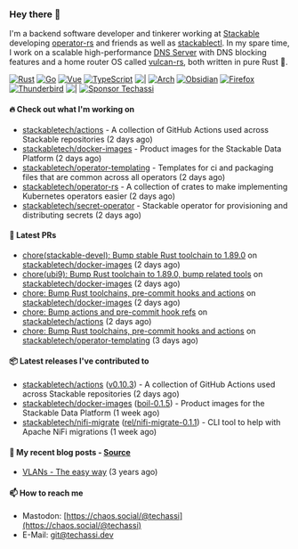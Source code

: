 ### Hey there 👋

I'm a backend software developer and tinkerer working at [Stackable][stackable] developing
[operator-rs][op-rs] and friends as well as [stackablectl][sctl]. In my spare time, I work
on a scalable high-performance [DNS Server][portal] with DNS blocking features and a home
router OS called [vulcan-rs][vulcan], both written in pure Rust 🦀.

[sctl]: https://github.com/stackabletech/stackable-cockpit
[op-rs]: https://github.com/stackabletech/operator-rs
[stackable]: https://github.com/stackabletech
[portal]: https://github.com/portal-rs/portal
[vulcan]: https://github.com/vulcan-rs

[![Rust](https://img.shields.io/badge/-Rust-141414?style=flat&logo=rust&logoColor=%23f97f39)](https://www.rust-lang.org/)
[![Go](https://img.shields.io/badge/-Go-141414?style=flat&logo=go&logoColor=%23f97f39)](https://go.dev/)
[![Vue](https://img.shields.io/badge/-Vue-141414?style=flat&logo=vuedotjs&logoColor=%23f97f39)](https://vuejs.org/)
[![TypeScript](https://img.shields.io/badge/-TypeScript-141414?style=flat&logo=typescript&logoColor=%23f97f39)](https://www.typescriptlang.org/)
![|](https://img.shields.io/badge/-%7C-141414?style=flat&logoColor=%23f97f39)
[![Arch](https://img.shields.io/badge/-Arch-141414?style=flat&logo=archlinux&logoColor=%23f97f39)](https://archlinux.org/)
[![Obsidian](https://img.shields.io/badge/-Obsidian-141414?style=flat&logo=obsidian&logoColor=%23f97f39)](https://obsidian.md/)
[![Firefox](https://img.shields.io/badge/-Firefox-141414?style=flat&logo=firefox&logoColor=%23f97f39)](https://www.mozilla.org/en-US/firefox/new/)
[![Thunderbird](https://img.shields.io/badge/-Thunderbird-141414?style=flat&logo=thunderbird&logoColor=%23f97f39)](https://www.thunderbird.net/en-US/)
![|](https://img.shields.io/badge/-%7C-141414?style=flat&logoColor=%23f97f39)
[![Sponsor Techassi](https://img.shields.io/badge/-Sponsor-141414?style=flat&logo=github&logoColor=%23f97f39)](https://github.com/sponsors/Techassi)

#### 🔥 Check out what I'm working on


- [stackabletech/actions](https://github.com/stackabletech/actions) - A collection of GitHub Actions used across Stackable repositories (2 days ago)
- [stackabletech/docker-images](https://github.com/stackabletech/docker-images) - Product images for the Stackable Data Platform (2 days ago)
- [stackabletech/operator-templating](https://github.com/stackabletech/operator-templating) - Templates for ci and packaging files that are common across all operators (2 days ago)
- [stackabletech/operator-rs](https://github.com/stackabletech/operator-rs) - A collection of crates to make implementing Kubernetes operators easier (2 days ago)
- [stackabletech/secret-operator](https://github.com/stackabletech/secret-operator) - Stackable operator for provisioning and distributing secrets (2 days ago)

#### 🧪 Latest PRs


- [chore(stackable-devel): Bump stable Rust toolchain to 1.89.0](https://github.com/stackabletech/docker-images/pull/1319) on [stackabletech/docker-images](https://github.com/stackabletech/docker-images) (2 days ago)
- [chore(ubi9): Bump Rust toolchain to 1.89.0, bump related tools](https://github.com/stackabletech/docker-images/pull/1318) on [stackabletech/docker-images](https://github.com/stackabletech/docker-images) (2 days ago)
- [chore: Bump Rust toolchains, pre-commit hooks and actions](https://github.com/stackabletech/docker-images/pull/1317) on [stackabletech/docker-images](https://github.com/stackabletech/docker-images) (2 days ago)
- [chore: Bump actions and pre-commit hook refs](https://github.com/stackabletech/actions/pull/84) on [stackabletech/actions](https://github.com/stackabletech/actions) (2 days ago)
- [chore: Bump Rust toolchains, pre-commit hooks and actions](https://github.com/stackabletech/operator-templating/pull/556) on [stackabletech/operator-templating](https://github.com/stackabletech/operator-templating) (3 days ago)

#### 📦 Latest releases I've contributed to


- [stackabletech/actions](https://github.com/stackabletech/actions/releases/tag/v0.10.3) ([v0.10.3](https://github.com/stackabletech/actions/releases/tag/v0.10.3)) - A collection of GitHub Actions used across Stackable repositories (2 days ago)
- [stackabletech/docker-images](https://github.com/stackabletech/docker-images/releases/tag/boil-0.1.5) ([boil-0.1.5](https://github.com/stackabletech/docker-images/releases/tag/boil-0.1.5)) - Product images for the Stackable Data Platform (1 week ago)
- [stackabletech/nifi-migrate](https://github.com/stackabletech/nifi-migrate/releases/tag/rel/nifi-migrate-0.1.1) ([rel/nifi-migrate-0.1.1](https://github.com/stackabletech/nifi-migrate/releases/tag/rel/nifi-migrate-0.1.1)) - CLI tool to help with Apache NiFi migrations (1 week ago)

#### 📜 My recent blog posts - [Source](https://github.com/Techassi/page)


- [VLANs - The easy way](https://techassi.dev/posts/vlans-the-easy-way/) (3 years ago)

#### 📫 How to reach me

- Mastodon: [https://chaos.social/@techassi](https://chaos.social/@techassi)
- E-Mail: git@techassi.dev

